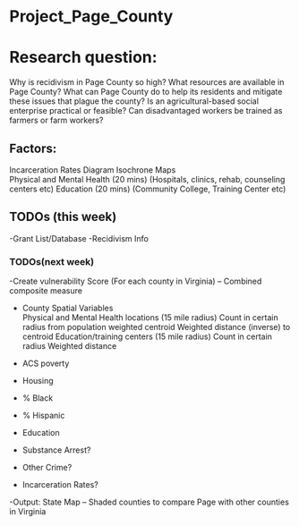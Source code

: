 # Project_Page_County

# Research question: 
Why is recidivism in Page County so high? What resources are available in Page County? What can Page County do to help its residents and mitigate these issues that plague the county? Is an agricultural-based social enterprise practical or feasible? Can disadvantaged workers be trained as farmers or farm workers?


## Factors:
 Incarceration Rates Diagram 
  Isochrone Maps  
   Physical and Mental Health (20 mins) 
      (Hospitals, clinics, rehab, counseling centers etc) 
    Education (20 mins) 
        (Community College, Training Center etc) 
  
## TODOs (this week)
 -Grant List/Database 
 -Recidivism Info 

### TODOs(next week)
-Create vulnerability Score (For each county in Virginia) – Combined composite measure 

 * County Spatial Variables  
  Physical and Mental Health locations (15 mile radius) 
    Count in certain radius from population weighted centroid 
    Weighted distance (inverse) to centroid 
  Education/training centers (15 mile radius) 
    Count in certain radius 
    Weighted distance 

* ACS poverty 
* Housing 
* % Black 
* % Hispanic 
* Education 
* Substance Arrest? 
* Other Crime? 
* Incarceration Rates? 

-Output: State Map – Shaded counties to compare Page with other counties in Virginia 
